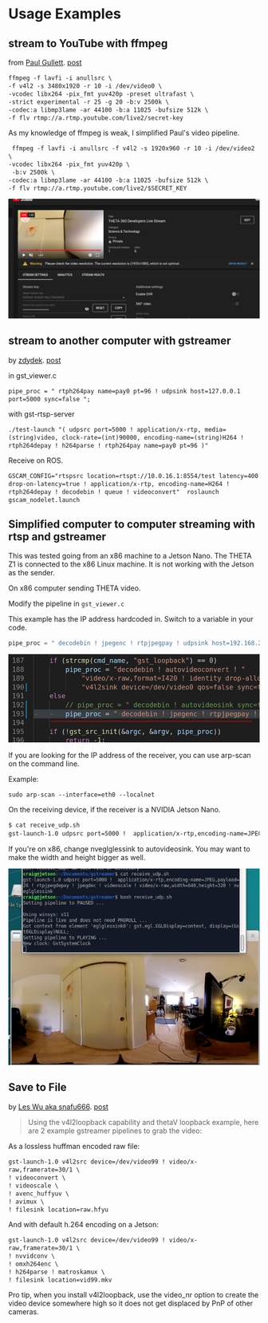 # Usage Examples

## stream to YouTube with ffmpeg

from [Paul Gullett](https://community.theta360.guide/u/Paul_Gullett).
[post](https://community.theta360.guide/t/live-streaming-over-usb-on-ubuntu-and-linux-nvidia-jetson/4359/117?u=craig)

```
ffmpeg -f lavfi -i anullsrc \
-f v4l2 -s 3480x1920 -r 10 -i /dev/video0 \
-vcodec libx264 -pix_fmt yuv420p -preset ultrafast \
-strict experimental -r 25 -g 20 -b:v 2500k \
-codec:a libmp3lame -ar 44100 -b:a 11025 -bufsize 512k \
-f flv rtmp://a.rtmp.youtube.com/live2/secret-key
```
As my knowledge of ffmpeg is weak, I simplified Paul's
video pipeline.

```
 ffmpeg -f lavfi -i anullsrc -f v4l2 -s 1920x960 -r 10 -i /dev/video2 \
-vcodec libx264 -pix_fmt yuv420p \
 -b:v 2500k \
-codec:a libmp3lame -ar 44100 -b:a 11025 -bufsize 512k \
-f flv rtmp://a.rtmp.youtube.com/live2/$SECRET_KEY
```

![YouTube panel](images/examples/youtube.jpg)

## stream to another computer with gstreamer

by [zdydek](https://community.theta360.guide/u/zdydek). 
[post](https://community.theta360.guide/t/live-streaming-over-usb-on-ubuntu-and-linux-nvidia-jetson/4359/78?u=craig)

in gst_viewer.c

```
pipe_proc = " rtph264pay name=pay0 pt=96 ! udpsink host=127.0.0.1 port=5000 sync=false ";
```

with gst-rtsp-server

```
./test-launch "( udpsrc port=5000 ! application/x-rtp, media=(string)video, clock-rate=(int)90000, encoding-name=(string)H264 ! rtph264depay ! h264parse ! rtph264pay name=pay0 pt=96 )"
```

Receive on ROS.

```
GSCAM_CONFIG="rtspsrc location=rtspt://10.0.16.1:8554/test latency=400 drop-on-latency=true ! application/x-rtp, encoding-name=H264 ! rtph264depay ! decodebin ! queue ! videoconvert"  roslaunch gscam_nodelet.launch
```

## Simplified computer to computer streaming with rtsp and gstreamer

This was tested going from an x86 machine to a Jetson Nano.
The THETA Z1 is connected to the x86 Linux machine.  It is not 
working with the Jetson as the sender.

On x86 computer sending THETA video.

Modify the pipeline in `gst_viewer.c`

This example has the IP address hardcoded in.  Switch to a variable in
your code.

```c
pipe_proc = " decodebin ! jpegenc ! rtpjpegpay ! udpsink host=192.168.2.100 port=5000 qos=false sync=false";
```

![modify pipeline](images/demos/pipeline_mod.png)

If you are looking for the IP address of the receiver, you can use arp-scan on 
the command line.

Example:

```
sudo arp-scan --interface=eth0 --localnet
```

On the receiving device, if the receiver is a NVIDIA Jetson Nano.

```bash
$ cat receive_udp.sh 
gst-launch-1.0 udpsrc port=5000 !  application/x-rtp,encoding-name=JPEG,payload=26 ! rtpjpegdepay ! jpegdec ! videoscale ! video/x-raw,width=640,height=320 ! nveglglessink
```
If you're on x86, change nveglglessink to autovideosink.  You may want to make
the width and height bigger as well. 

![streaming screenshot](images/demos/streaming_screenshot.png)

## Save to File

by [Les Wu aka snafu666](https://community.theta360.guide/u/snafu666). 
[post](https://community.theta360.guide/t/live-streaming-over-usb-on-ubuntu-and-linux-nvidia-jetson/4359/122?u=craig)

> Using the v4l2loopback capability and thetaV loopback example, here are 2 example gstreamer pipelines to grab the video:

As a lossless huffman encoded raw file:

```
gst-launch-1.0 v4l2src device=/dev/video99 ! video/x-raw,framerate=30/1 \
! videoconvert \
! videoscale \
! avenc_huffyuv \
! avimux \
! filesink location=raw.hfyu
```

And with default h.264 encoding on a Jetson:

```
gst-launch-1.0 v4l2src device=/dev/video99 ! video/x-raw,framerate=30/1 \
! nvvidconv \
! omxh264enc \
! h264parse ! matroskamux \
! filesink location=vid99.mkv
```

Pro tip, when you install v4l2loopback, use the video_nr option to create the video device somewhere high so it does not get displaced by PnP of other cameras.
